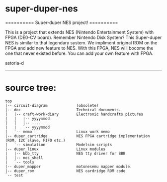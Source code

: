# super-duper-nes

==========  Super-duper NES project!  ==========

This is a project that extends NES (Nintendo Entertainment System) with FPGA (DE0-CV board). Remember Nintendo Disk System? This Super-duper NES is similar to that legendary system. We impliment original ROM on the FPGA and add new feature to NES. With this FPGA, NES will bocome the one that never existed before. You can add your own feature with FPGA.

astoria-d

-------

# source tree:
  
    top  
    |-- circuit-diagram             (obsolete)  
    |-- doc                         Technical documents.  
    |   |-- craft-work-diary        Electronic handcrafts pictures  
    |   |   |-- yyyymmdd  
    |   |   |-- ....  
    |   |   `-- yyyymmdd  
    |   `-- memo                    Linux work memo  
    |-- duper_cartridge             NES FPGA cartridge implementation (ROM, I2C slave, FIFO etc.)  
    |   `-- simulation              Modelsim scripts  
    |-- duper_linux                 Linux modules  
    |   |-- bbb_tty                 NES tty driver for BBB  
    |   |-- nes_shell  
    |   `-- tools  
    |-- duper_mapper                motonesemu mapper module.  
    |-- duper_rom                   NES cardridge ROM code  
    `-- test  

